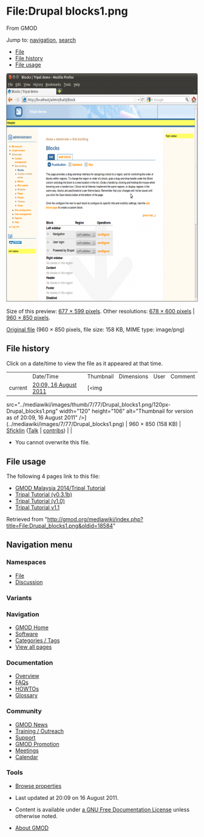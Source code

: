 <div id="mw-page-base" class="noprint">

</div>

<div id="mw-head-base" class="noprint">

</div>

<div id="content" class="mw-body" role="main">

<span id="top"></span>

<div id="mw-js-message" style="display:none;">

</div>



# <span dir="auto">File:Drupal blocks1.png</span>

<div id="bodyContent">

<div id="siteSub">

From GMOD

</div>

<div id="contentSub">

</div>

<div id="jump-to-nav" class="mw-jump">

Jump to: [navigation](#mw-navigation), [search](#p-search)

</div>

<div id="mw-content-text">

- [File](#file)
- [File history](#filehistory)
- [File usage](#filelinks)

<div id="file" class="fullImageLink">

[<img
src="../mediawiki/images/thumb/7/77/Drupal_blocks1.png/677px-Drupal_blocks1.png"
srcset="../mediawiki/images/7/77/Drupal_blocks1.png 1.5x, ../mediawiki/images/7/77/Drupal_blocks1.png 2x"
width="677" height="599" alt="File:Drupal blocks1.png" />](../mediawiki/images/7/77/Drupal_blocks1.png)

<div class="mw-filepage-resolutioninfo">

Size of this preview: <a
href="../mediawiki/images/thumb/7/77/Drupal_blocks1.png/677px-Drupal_blocks1.png"
class="mw-thumbnail-link">677 × 599 pixels</a>.
<span class="mw-filepage-other-resolutions">Other resolutions: <a
href="../mediawiki/images/thumb/7/77/Drupal_blocks1.png/678px-Drupal_blocks1.png"
class="mw-thumbnail-link">678 × 600 pixels</a> \|
<a href="../mediawiki/images/7/77/Drupal_blocks1.png"
class="mw-thumbnail-link">960 × 850 pixels</a>.</span>

</div>

</div>

<div class="fullMedia">

<a href="../mediawiki/images/7/77/Drupal_blocks1.png" class="internal"
title="Drupal blocks1.png">Original file</a> ‎<span class="fileInfo">(960
× 850 pixels, file size: 158 KB, MIME type: image/png)</span>

</div>

<div id="mw-imagepage-content" class="mw-content-ltr" lang="en"
dir="ltr">

</div>

## File history

<div id="mw-imagepage-section-filehistory">

Click on a date/time to view the file as it appeared at that time.

|  |  |  |  |  |  |
|----|----|----|----|----|----|
|  | Date/Time | Thumbnail | Dimensions | User | Comment |
| current | [20:09, 16 August 2011](../mediawiki/images/7/77/Drupal_blocks1.png) | [<img
src="../mediawiki/images/thumb/7/77/Drupal_blocks1.png/120px-Drupal_blocks1.png"
width="120" height="106"
alt="Thumbnail for version as of 20:09, 16 August 2011" />](../mediawiki/images/7/77/Drupal_blocks1.png) | 960 × 850 <span style="white-space: nowrap;">(158 KB)</span> | <a href="User:Sficklin" class="mw-userlink"
title="User:Sficklin">Sficklin</a> <span style="white-space: nowrap;"> <span class="mw-usertoollinks">(<a
href="http://gmod.org/mediawiki/index.php?title=User_talk:Sficklin&amp;action=edit&amp;redlink=1"
class="new" title="User talk:Sficklin (page does not exist)">Talk</a> \| [contribs](Special:Contributions/Sficklin "Special:Contributions/Sficklin"))</span></span> |  |

</div>

- <span id="mw-imagepage-upload-disallowed">You cannot overwrite this
  file.</span>

## File usage

<div id="mw-imagepage-section-linkstoimage">

The following 4 pages link to this file:

- [GMOD Malaysia 2014/Tripal
  Tutorial](GMOD_Malaysia_2014/Tripal_Tutorial "GMOD Malaysia 2014/Tripal Tutorial")
- [Tripal Tutorial
  (v0.3.1b)](Tripal_Tutorial_(v0.3.1b) "Tripal Tutorial (v0.3.1b)")
- [Tripal Tutorial
  (v1.0)](Tripal_Tutorial_(v1.0) "Tripal Tutorial (v1.0)")
- [Tripal Tutorial v1.1](Tripal_Tutorial_v1.1 "Tripal Tutorial v1.1")

</div>

</div>

<div class="printfooter">

Retrieved from
"<http://gmod.org/mediawiki/index.php?title=File:Drupal_blocks1.png&oldid=18584>"

</div>

<div id="catlinks" class="catlinks catlinks-allhidden">

</div>

<div class="visualClear">

</div>

</div>

</div>

<div id="mw-navigation">

## Navigation menu

<div id="mw-head">



<div id="left-navigation">

<div id="p-namespaces" class="vectorTabs" role="navigation"
aria-labelledby="p-namespaces-label">

### Namespaces

- <span id="ca-nstab-image"><a href="File:Drupal_blocks1.png" accesskey="c"
  title="View the file page [c]">File</a></span>
- <span id="ca-talk"><a
  href="http://gmod.org/mediawiki/index.php?title=File_talk:Drupal_blocks1.png&amp;action=edit&amp;redlink=1"
  accesskey="t"
  title="Discussion about the content page [t]">Discussion</a></span>

</div>

<div id="p-variants" class="vectorMenu emptyPortlet" role="navigation"
aria-labelledby="p-variants-label">

### 

### Variants[](#)

<div class="menu">

</div>

</div>

</div>





</div>

</div>

</div>

<div id="mw-panel">

<div id="p-logo" role="banner">

<a href="Main_Page"
style="background-image: url(../images/GMOD-cogs.png);"
title="Visit the main page"></a>

</div>

<div id="p-Navigation" class="portal" role="navigation"
aria-labelledby="p-Navigation-label">

### Navigation

<div class="body">

- <span id="n-GMOD-Home">[GMOD Home](Main_Page)</span>
- <span id="n-Software">[Software](GMOD_Components)</span>
- <span id="n-Categories-.2F-Tags">[Categories /
  Tags](Categories)</span>
- <span id="n-View-all-pages">[View all pages](Special:AllPages)</span>

</div>

</div>

<div id="p-Documentation" class="portal" role="navigation"
aria-labelledby="p-Documentation-label">

### Documentation

<div class="body">

- <span id="n-Overview">[Overview](Overview)</span>
- <span id="n-FAQs">[FAQs](Category:FAQ)</span>
- <span id="n-HOWTOs">[HOWTOs](Category:HOWTO)</span>
- <span id="n-Glossary">[Glossary](Glossary)</span>

</div>

</div>

<div id="p-Community" class="portal" role="navigation"
aria-labelledby="p-Community-label">

### Community

<div class="body">

- <span id="n-GMOD-News">[GMOD News](GMOD_News)</span>
- <span id="n-Training-.2F-Outreach">[Training /
  Outreach](Training_and_Outreach)</span>
- <span id="n-Support">[Support](Support)</span>
- <span id="n-GMOD-Promotion">[GMOD Promotion](GMOD_Promotion)</span>
- <span id="n-Meetings">[Meetings](Meetings)</span>
- <span id="n-Calendar">[Calendar](Calendar)</span>

</div>

</div>

<div id="p-tb" class="portal" role="navigation"
aria-labelledby="p-tb-label">

### Tools

<div class="body">


- <span id="t-smwbrowselink"><a href="Special:Browse/File:Drupal_blocks1.png" rel="smw-browse">Browse
  properties</a></span>

</div>

</div>

</div>

</div>

<div id="footer" role="contentinfo">

- <span id="footer-info-lastmod">Last updated at 20:09 on 16 August
  2011.</span>
<!-- - <span id="footer-info-viewcount">2,697 page views.</span> -->
- <span id="footer-info-copyright">Content is available under
  <a href="http://www.gnu.org/licenses/fdl-1.3.html" class="external"
  rel="nofollow">a GNU Free Documentation License</a> unless otherwise
  noted.</span>

<!-- -->

- <span id="footer-places-about">[About
  GMOD](GMOD:About "GMOD:About")</span>

<!-- -->






</div>
